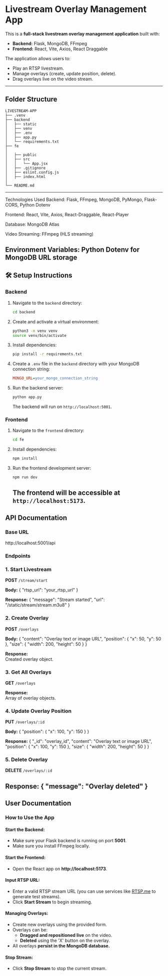 # Livestream Overlay Management App

This is a **full-stack livestream overlay management application** built with:
- **Backend:** Flask, MongoDB, FFmpeg
- **Frontend:** React, Vite, Axios, React Draggable

The application allows users to:
- Play an RTSP livestream.
- Manage overlays (create, update position, delete).
- Drag overlays live on the video stream.

---

## Folder Structure

```text
LIVESTREAM-APP
├── .venv
├── backend
│   ├── static
│   ├── venv
│   ├── .env
│   ├── app.py
│   └── requirements.txt
├── fe
│ 
│   ├── public
│   ├── src
│   │   └── App.jsx
│   ├── .gitignore
│   ├── eslint.config.js
│   ├── index.html
│  
└── README.md
```
---
Technologies Used
Backend: Flask, FFmpeg, MongoDB, PyMongo, Flask-CORS, Python Dotenv

Frontend: React, Vite, Axios, React-Draggable, React-Player

Database: MongoDB Atlas

Video Streaming: FFmpeg (HLS streaming)

Environment Variables: Python Dotenv for MongoDB URL storage
---

## 🛠️ Setup Instructions

### Backend
1.  Navigate to the `backend` directory:
    ```bash
    cd backend
    ```

2.  Create and activate a virtual environment:
    ```bash
    python3 -m venv venv
    source venv/bin/activate
    ```

3.  Install dependencies:
    ```bash
    pip install -r requirements.txt
    ```

4.  Create a `.env` file in the `backend` directory with your MongoDB connection string:
    ```ini
    MONGO_URL=your_mongo_connection_string
    ```

5.  Run the backend server:
    ```bash
    python app.py
    ```
    The backend will run on `http://localhost:5001`.

### Frontend
1.  Navigate to the `frontend` directory:
    ```bash
    cd fe
    ```

2.  Install dependencies:
    ```bash
    npm install
    ```

3.  Run the frontend development server:
    ```bash
    npm run dev
    ```
    The frontend will be accessible at `http://localhost:5173`.
    ---
## API Documentation

### Base URL
http://localhost:5001/api

### Endpoints

### 1. Start Livestream
**POST** `/stream/start`

**Body:**
{ "rtsp_url": "your_rtsp_url" }

**Response:**
{ "message": "Stream started", "url": "/static/stream/stream.m3u8" }

### 2. Create Overlay
**POST** `/overlays`

**Body:**
{ "content": "Overlay text or image URL", "position": { "x": 50, "y": 50 }, "size": { "width": 200, "height": 50 } }

**Response:**  
Created overlay object.


### 3. Get All Overlays
**GET** `/overlays`

**Response:**  
Array of overlay objects.


### 4. Update Overlay Position
**PUT** `/overlays/:id`

**Body:**
{ "position": { "x": 100, "y": 150 } }

**Response:**
{
  "_id": "overlay_id",
  "content": "Overlay text or image URL",
  "position": { "x": 100, "y": 150 },
  "size": { "width": 200, "height": 50 }
}


### 5. Delete Overlay
**DELETE** `/overlays/:id`

**Response:**
{ "message": "Overlay deleted" }
---
## User Documentation

### How to Use the App

#### Start the Backend:
- Make sure your Flask backend is running on port **5001**.
- Make sure you install FFmpeg locally.

#### Start the Frontend:
- Open the React app on **http://localhost:5173**.

#### Input RTSP URL:
- Enter a valid RTSP stream URL (you can use services like [RTSP.me](https://rtsp.me/) to generate test streams).
- Click **Start Stream** to begin streaming.

#### Managing Overlays:
- Create new overlays using the provided form.
- Overlays can be:
  - **Dragged and repositioned live** on the video.
  - **Deleted** using the 'X' button on the overlay.
- All overlays **persist in the MongoDB database.**

#### Stop Stream:
- Click **Stop Stream** to stop the current stream.

